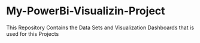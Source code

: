 # My-PowerBi-Visualizin-Project
This Repository Contains the Data Sets and Visualization Dashboards that is used for this Projects
